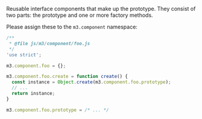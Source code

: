 Reusable interface components that make up the prototype.
They consist of two parts: the prototype and one or more factory methods.

Please assign these to the `m3.component` namespace:
```js
/**
 * @file js/m3/component/foo.js
 */
'use strict';

m3.component.foo = {};

m3.component.foo.create = function create() {
  const instance = Object.create(m3.component.foo.prototype);
  // ...
  return instance;
}

m3.component.foo.prototype = /* ... */
```
